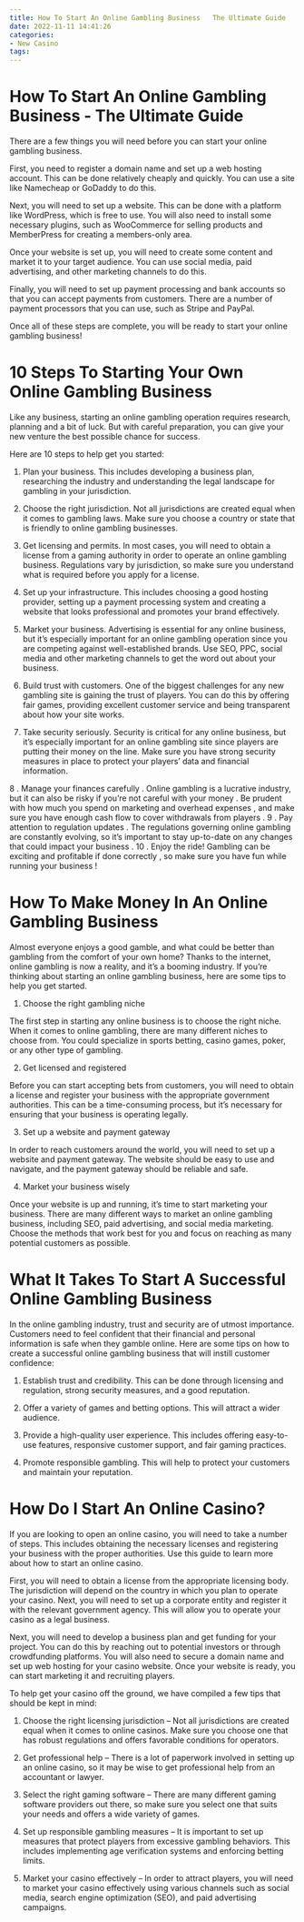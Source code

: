 ```yaml
---
title: How To Start An Online Gambling Business   The Ultimate Guide 
date: 2022-11-11 14:41:26
categories:
- New Casino
tags:
---
```



#  How To Start An Online Gambling Business - The Ultimate Guide 

There are a few things you will need before you can start your online gambling business. 

First, you need to register a domain name and set up a web hosting account. This can be done relatively cheaply and quickly. You can use a site like Namecheap or GoDaddy to do this.

Next, you will need to set up a website. This can be done with a platform like WordPress, which is free to use. You will also need to install some necessary plugins, such as WooCommerce for selling products and MemberPress for creating a members-only area.

Once your website is set up, you will need to create some content and market it to your target audience. You can use social media, paid advertising, and other marketing channels to do this.

Finally, you will need to set up payment processing and bank accounts so that you can accept payments from customers. There are a number of payment processors that you can use, such as Stripe and PayPal.

Once all of these steps are complete, you will be ready to start your online gambling business!

#  10 Steps To Starting Your Own Online Gambling Business 

Like any business, starting an online gambling operation requires research, planning and a bit of luck. But with careful preparation, you can give your new venture the best possible chance for success.

Here are 10 steps to help get you started:

1. Plan your business. This includes developing a business plan, researching the industry and understanding the legal landscape for gambling in your jurisdiction.

2. Choose the right jurisdiction. Not all jurisdictions are created equal when it comes to gambling laws. Make sure you choose a country or state that is friendly to online gambling businesses.

3. Get licensing and permits. In most cases, you will need to obtain a license from a gaming authority in order to operate an online gambling business. Regulations vary by jurisdiction, so make sure you understand what is required before you apply for a license.

4. Set up your infrastructure. This includes choosing a good hosting provider, setting up a payment processing system and creating a website that looks professional and promotes your brand effectively.

5. Market your business. Advertising is essential for any online business, but it’s especially important for an online gambling operation since you are competing against well-established brands. Use SEO, PPC, social media and other marketing channels to get the word out about your business.

6. Build trust with customers. One of the biggest challenges for any new gambling site is gaining the trust of players. You can do this by offering fair games, providing excellent customer service and being transparent about how your site works.

7. Take security seriously. Security is critical for any online business, but it’s especially important for an online gambling site since players are putting their money on the line. Make sure you have strong security measures in place to protect your players’ data and financial information.

8 . Manage your finances carefully . Online gambling is a lucrative industry, but it can also be risky if you’re not careful with your money . Be prudent with how much you spend on marketing and overhead expenses , and make sure you have enough cash flow to cover withdrawals from players . 
9 . Pay attention to regulation updates . The regulations governing online gambling are constantly evolving, so it’s important to stay up-to-date on any changes that could impact your business .  10 . Enjoy the ride! Gambling can be exciting and profitable if done correctly , so make sure you have fun while running your business !

#  How To Make Money In An Online Gambling Business 

Almost everyone enjoys a good gamble, and what could be better than gambling from the comfort of your own home? Thanks to the internet, online gambling is now a reality, and it’s a booming industry. If you’re thinking about starting an online gambling business, here are some tips to help you get started.

1. Choose the right gambling niche

The first step in starting any online business is to choose the right niche. When it comes to online gambling, there are many different niches to choose from. You could specialize in sports betting, casino games, poker, or any other type of gambling.

2. Get licensed and registered

Before you can start accepting bets from customers, you will need to obtain a license and register your business with the appropriate government authorities. This can be a time-consuming process, but it’s necessary for ensuring that your business is operating legally.

3. Set up a website and payment gateway

In order to reach customers around the world, you will need to set up a website and payment gateway. The website should be easy to use and navigate, and the payment gateway should be reliable and safe.

4. Market your business wisely

Once your website is up and running, it’s time to start marketing your business. There are many different ways to market an online gambling business, including SEO, paid advertising, and social media marketing. Choose the methods that work best for you and focus on reaching as many potential customers as possible.

#  What It Takes To Start A Successful Online Gambling Business 

In the online gambling industry, trust and security are of utmost importance. Customers need to feel confident that their financial and personal information is safe when they gamble online. Here are some tips on how to create a successful online gambling business that will instill customer confidence:

1. Establish trust and credibility. This can be done through licensing and regulation, strong security measures, and a good reputation.

2. Offer a variety of games and betting options. This will attract a wider audience.

3. Provide a high-quality user experience. This includes offering easy-to-use features, responsive customer support, and fair gaming practices.

4. Promote responsible gambling. This will help to protect your customers and maintain your reputation.

#  How Do I Start An Online Casino?

If you are looking to open an online casino, you will need to take a number of steps. This includes obtaining the necessary licenses and registering your business with the proper authorities. Use this guide to learn more about how to start an online casino.

First, you will need to obtain a license from the appropriate licensing body. The jurisdiction will depend on the country in which you plan to operate your casino. Next, you will need to set up a corporate entity and register it with the relevant government agency. This will allow you to operate your casino as a legal business.

Next, you will need to develop a business plan and get funding for your project. You can do this by reaching out to potential investors or through crowdfunding platforms. You will also need to secure a domain name and set up web hosting for your casino website. Once your website is ready, you can start marketing it and recruiting players.

To help get your casino off the ground, we have compiled a few tips that should be kept in mind:

1) Choose the right licensing jurisdiction – Not all jurisdictions are created equal when it comes to online casinos. Make sure you choose one that has robust regulations and offers favorable conditions for operators.

2) Get professional help – There is a lot of paperwork involved in setting up an online casino, so it may be wise to get professional help from an accountant or lawyer.

3) Select the right gaming software – There are many different gaming software providers out there, so make sure you select one that suits your needs and offers a wide variety of games.

4) Set up responsible gambling measures – It is important to set up measures that protect players from excessive gambling behaviors. This includes implementing age verification systems and enforcing betting limits.

5) Market your casino effectively – In order to attract players, you will need to market your casino effectively using various channels such as social media, search engine optimization (SEO), and paid advertising campaigns.